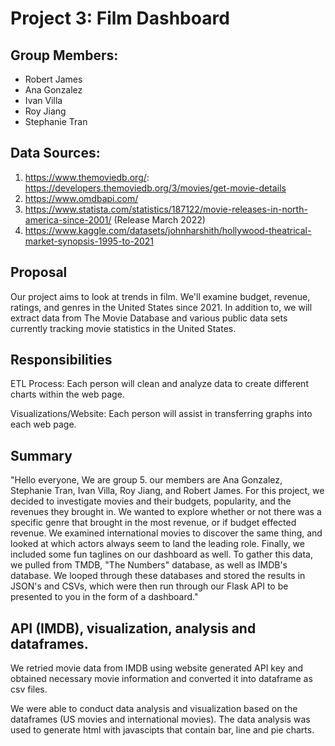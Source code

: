 # Project 3: Film Dashboard

## Group Members:
* Robert James
* Ana Gonzalez
* Ivan Villa
* Roy Jiang
* Stephanie Tran

## Data Sources:
1) https://www.themoviedb.org/: https://developers.themoviedb.org/3/movies/get-movie-details
2) https://www.omdbapi.com/
3) https://www.statista.com/statistics/187122/movie-releases-in-north-america-since-2001/ (Release March 2022)
4) https://www.kaggle.com/datasets/johnharshith/hollywood-theatrical-market-synopsis-1995-to-2021 

## Proposal
Our project aims to look at trends in film. We'll examine budget, revenue, ratings, and genres in the United States since 2021. In addition to, we will extract data from The Movie Database and various public data sets currently tracking movie statistics in the United States.

## Responsibilities
ETL Process: Each person will clean and analyze data to create different charts within the web page.

Visualizations/Website: Each person will assist in transferring graphs into each web page.


## Summary
"Hello everyone, We are group 5. our members are Ana Gonzalez, Stephanie Tran, Ivan Villa, Roy Jiang, and Robert James. For this project, we decided to investigate movies and their budgets, popularity, and the revenues they brought in. We wanted to explore whether or not there was a specific genre that brought in the most revenue, or if budget effected revenue. We examined international movies to discover the same thing, and looked at which actors always seem to land the leading role. Finally, we included some fun taglines on our dashboard as well. To gather this data, we pulled from TMDB, "The Numbers" database, as well as IMDB's database. We looped through these databases and stored the results in JSON's and CSVs, which were then run through our Flask API to be presented to you in the form of a dashboard."

## API (IMDB), visualization, analysis and dataframes.
We retried movie data from IMDB using website generated API key and obtained necessary movie information and converted it into dataframe as csv files.

We were able to conduct data analysis and visualization based on the dataframes (US movies and international movies).
The data analysis was used to generate html with javascipts that contain bar, line and pie charts.
